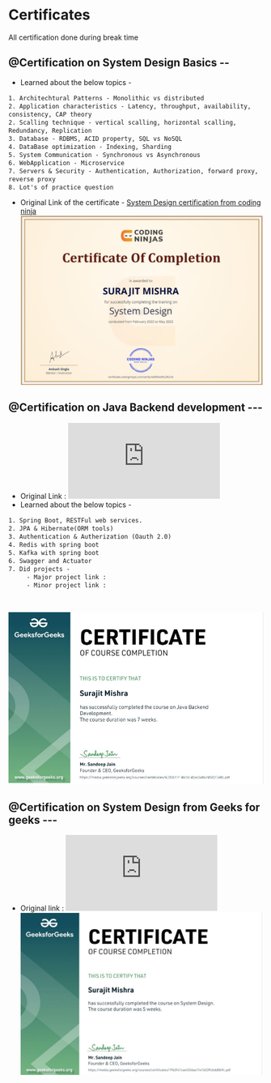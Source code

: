 # Certificates
All certification done during break time


## @Certification on System Design Basics --

* Learned about the below topics -
```
1. Architechtural Patterns - Monolithic vs distributed
2. Application characteristics - Latency, throughput, availability, consistency, CAP theory
2. Scalling technique - vertical scalling, horizontal scalling, Redundancy, Replication
3. Database - RDBMS, ACID property, SQL vs NoSQL
4. DataBase optimization - Indexing, Sharding
5. System Communication - Synchronous vs Asynchronous
6. WebApplication - Microservice
7. Servers & Security - Authentication, Authorization, forward proxy, reverse proxy
8. Lot's of practice question

```
* Original Link of the certificate - [System Design certification from coding ninja](https://certificate.codingninjas.com/view/4e89f4af9c2fb21b)
![](https://github.com/iamsurajitmishra/Certificates/blob/master/system-design-coding-ninja-certification.JPG)



## @Certification on Java Backend development ---

* Original Link : ![Java-Backend-Development](https://media.geeksforgeeks.org/courses/certificates/6033611f1d6161d2ac5a0a7d503f3e8c.pdf)
* Learned about the below topics -
```
1. Spring Boot, RESTFul web services.
2. JPA & Hibernate(ORM tools)
3. Authentication & Autherization (Oauth 2.0)
4. Redis with spring boot
5. Kafka with spring boot
6. Swagger and Actuator
7. Did projects -
     - Major project link :
     - Minor project link :



```

![Java Backend development](https://github.com/iamsurajitmishra/Certificates/blob/master/Backend-development-geeks.JPG)



## @Certification on System Design from Geeks for geeks ---

* Original link : ![System-Design-GeeksForGeeks](https://media.geeksforgeeks.org/courses/certificates/7963f47cae5556acf1e1b539cbdd0b9c.pdf)
![](https://github.com/iamsurajitmishra/Certificates/blob/master/system-design-geeks-for-geeks.JPG)


